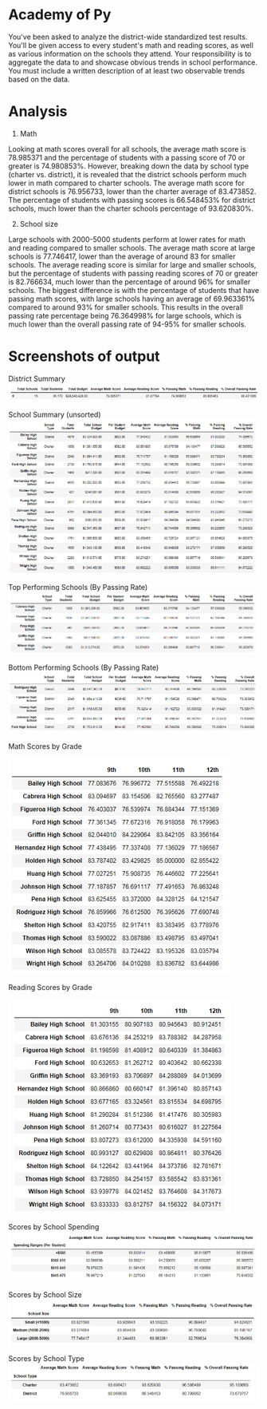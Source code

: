 # Academy of Py
You've been asked to analyze the district-wide standardized test results. You'll be given access to every student's math and reading scores, as well as various information on the schools they attend. Your responsibility is to aggregate the data to and showcase obvious trends in school performance. You must include a written description of at least two observable trends based on the data.

# Analysis
1. Math

Looking at math scores overall for all schools, the average math score is 78.985371 and the percentage of students with a passing score of 70 or greater is 74.980853%. However, breaking down the data by school type (charter vs. district), it is revealed that the district schools perform much lower in math compared to charter schools. The average math score for district schools is 76.956733, lower than the charter average of 83.473852. The percentage of students with passing scores is 66.548453% for district schools, much lower than the charter schools percentage of 93.620830%. 

2. School size

Large schools with 2000-5000 students perform at lower rates for math and reading compared to smaller schools. The average math score at large schools is 77.746417, lower than the average of around 83 for smaller schools. The average reading score is similar for large and smaller schools, but the percentage of students with passing reading scores of 70 or greater is 82.766634, much lower than the percentage of around 96% for smaller schools. The biggest difference is with the percentage of students that have passing math scores, with large schools having an average of 69.963361% compared to around 93% for smaller schools. This results in the overall passing rate percentage being 76.364998% for large schools, which is much lower than the overall passing rate of 94-95% for smaller schools.

# Screenshots of output
District Summary
![](screenshots/District_Summary.png)

School Summary (unsorted)
![](screenshots/School_Summary_Unsorted.png)

Top Performing Schools (By Passing Rate)
![](screenshots/Top_Performing_Schools_By_Passing_Rate.png)

Bottom Performing Schools (By Passing Rate)
![](screenshots/Bottom_Performing_Schools_By_Passing_Rate.png)

Math Scores by Grade

![](screenshots/Math_Scores_By_Grade.png)

Reading Scores by Grade

![](screenshots/Reading_Scores_by_Grade.png)

Scores by School Spending
![](screenshots/Scores_By_School_Spending.png)

Scores by School Size
![](screenshots/Scores_By_School_Size.png)

Scores by School Type
![](screenshots/Scores_by_School_Type.png)
